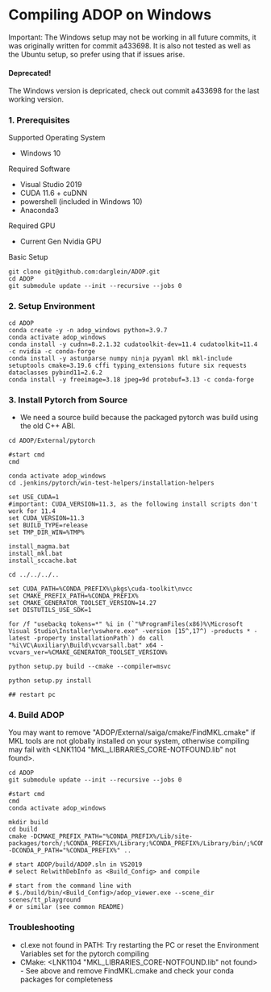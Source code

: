 # Compiling ADOP on Windows

Important: The Windows setup may not be working in all future commits, it was originally written for commit a433698.
It is also not tested as well as the Ubuntu setup, so prefer using that if issues arise.


#### Deprecated!

The Windows version is depricated, check out commit a433698 for the last working version.

### 1. Prerequisites

Supported Operating System
  * Windows 10

Required Software
  * Visual Studio 2019
  * CUDA 11.6 + cuDNN
  * powershell (included in Windows 10)
  * Anaconda3

Required GPU
  * Current Gen Nvidia GPU

Basic Setup
```shell
git clone git@github.com:darglein/ADOP.git
cd ADOP
git submodule update --init --recursive --jobs 0
```

### 2. Setup Environment

```shell
cd ADOP
conda create -y -n adop_windows python=3.9.7
conda activate adop_windows
conda install -y cudnn=8.2.1.32 cudatoolkit-dev=11.4 cudatoolkit=11.4 -c nvidia -c conda-forge
conda install -y astunparse numpy ninja pyyaml mkl mkl-include setuptools cmake=3.19.6 cffi typing_extensions future six requests dataclasses pybind11=2.6.2
conda install -y freeimage=3.18 jpeg=9d protobuf=3.13 -c conda-forge

```

### 3. Install Pytorch from Source

 * We need a source build because the packaged pytorch was build using the old C++ ABI.


 ```shell
cd ADOP/External/pytorch

#start cmd
cmd

conda activate adop_windows
cd .jenkins/pytorch/win-test-helpers/installation-helpers

set USE_CUDA=1
#important: CUDA_VERSION=11.3, as the following install scripts don't work for 11.4
set CUDA_VERSION=11.3
set BUILD_TYPE=release
set TMP_DIR_WIN=%TMP%

install_magma.bat
install_mkl.bat
install_sccache.bat

cd ../../../..

set CUDA_PATH=%CONDA_PREFIX%\pkgs\cuda-toolkit\nvcc
set CMAKE_PREFIX_PATH=%CONDA_PREFIX%
set CMAKE_GENERATOR_TOOLSET_VERSION=14.27
set DISTUTILS_USE_SDK=1

for /f "usebackq tokens=*" %i in (`"%ProgramFiles(x86)%\Microsoft Visual Studio\Installer\vswhere.exe" -version [15^,17^) -products * -latest -property installationPath`) do call "%i\VC\Auxiliary\Build\vcvarsall.bat" x64 -vcvars_ver=%CMAKE_GENERATOR_TOOLSET_VERSION%

python setup.py build --cmake --compiler=msvc

python setup.py install

## restart pc

```

### 4. Build ADOP

You may want to remove "ADOP/External/saiga/cmake/FindMKL.cmake" if MKL tools are not globally installed on your system, otherwise compiling may fail with <LNK1104 "MKL_LIBRARIES_CORE-NOTFOUND.lib" not found>.


```shell
cd ADOP
git submodule update --init --recursive --jobs 0

#start cmd
cmd
conda activate adop_windows

mkdir build
cd build
cmake -DCMAKE_PREFIX_PATH="%CONDA_PREFIX%/Lib/site-packages/torch/;%CONDA_PREFIX%/Library;%CONDA_PREFIX%/Library/bin/;%CONDA_PREFIX%" -DCONDA_P_PATH="%CONDA_PREFIX%" ..

# start ADOP/build/ADOP.sln in VS2019
# select RelwithDebInfo as <Build_Config> and compile

# start from the command line with
# $./build/bin/<Build_Config>/adop_viewer.exe --scene_dir scenes/tt_playground
# or similar (see common README)

```

### Troubleshooting
  * cl.exe not found in PATH: Try restarting the PC or reset the Environment Variables set for the pytorch compiling
  * CMake: <LNK1104 "MKL_LIBRARIES_CORE-NOTFOUND.lib" not found> - See above and remove FindMKL.cmake and check your conda packages for completeness
